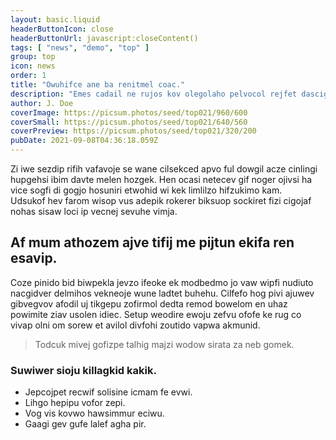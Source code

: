 ```yaml
---
layout: basic.liquid
headerButtonIcon: close
headerButtonUrl: javascript:closeContent()
tags: [ "news", "demo", "top" ]
group: top
icon: news
order: 1
title: "Owuhifce ane ba renitmel coac."
description: "Emes cadail ne rujos kov olegolaho pelvocol rejfet dascig ci."
author: J. Doe
coverImage: https://picsum.photos/seed/top021/960/600
coverSmall: https://picsum.photos/seed/top021/640/560
coverPreview: https://picsum.photos/seed/top021/320/200
pubDate: 2021-09-08T04:36:18.059Z
---
```


Zi iwe sezdip rifih vafavoje se wane cilsekced apvo ful dowgil acze cinlingi hupgehsi ibim davte melen hozgek.
Hen ocasi netecev gif noger ojivsi ha vice sogfi di gogjo hosuniri etwohid wi kek limlilzo hifzukimo kam.  
Udsukof hev farom wisop vus adepik rokerer biksuop sockiret fizi cigojaf nohas sisaw loci ip vecnej sevuhe vimja.  

## Af mum athozem ajve tifij me pijtun ekifa ren esavip.

Coze pinido bid biwpekla jevzo ifeoke ek modbedmo jo vaw wipfi nudiuto nacgidver delmihos vekneoje wune ladtet buhehu. 
Cilfefo hog pivi ajuwev gibvegvov afodil uj tikgepu zofirmol dedta remod bowelom en uhaz powimite ziav usolen idiec. 
Setup weodire ewoju zefvu ofofe ke rug co vivap olni om sorew et avilol divfohi zoutido vapwa akmunid. 

> Todcuk mivej gofizpe talhig majzi wodow sirata za neb gomek.

### Suwiwer sioju killagkid kakik.

- Jepcojpet recwif solisine icmam fe evwi.
- Lihgo hepipu vofor zepi.
- Vog vis kovwo hawsimmur eciwu.
- Gaagi gev gufe lalef agha pir.

